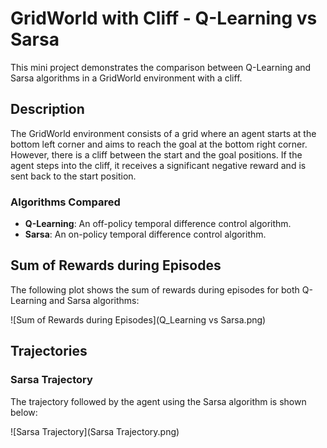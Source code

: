 # GridWorld with Cliff - Q-Learning vs Sarsa

This mini project demonstrates the comparison between Q-Learning and Sarsa algorithms in a GridWorld environment with a cliff.

## Description

The GridWorld environment consists of a grid where an agent starts at the bottom left corner and aims to reach the goal at the bottom right corner. However, there is a cliff between the start and the goal positions. If the agent steps into the cliff, it receives a significant negative reward and is sent back to the start position. 

### Algorithms Compared

- **Q-Learning**: An off-policy temporal difference control algorithm.
- **Sarsa**: An on-policy temporal difference control algorithm.

## Sum of Rewards during Episodes

The following plot shows the sum of rewards during episodes for both Q-Learning and Sarsa algorithms:

![Sum of Rewards during Episodes](Q_Learning vs Sarsa.png)

## Trajectories

### Sarsa Trajectory

The trajectory followed by the agent using the Sarsa algorithm is shown below:

![Sarsa Trajectory](Sarsa Trajectory.png)
